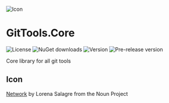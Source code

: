![Icon](https://raw.github.com/GitTools/GitTools.Core/master/GitTools_logo.png)

GitTools.Core
=============

![License](https://img.shields.io/github/license/gittools/gittools.core.svg)
![NuGet downloads](https://img.shields.io/nuget/dt/gittools.core.svg)
![Version](https://img.shields.io/nuget/v/gittools.core.svg)
![Pre-release version](https://img.shields.io/nuget/vpre/gittools.core.svg)

Core library for all git tools

## Icon
[Network](https://thenounproject.com/term/network/60865/) by Lorena Salagre from the Noun Project